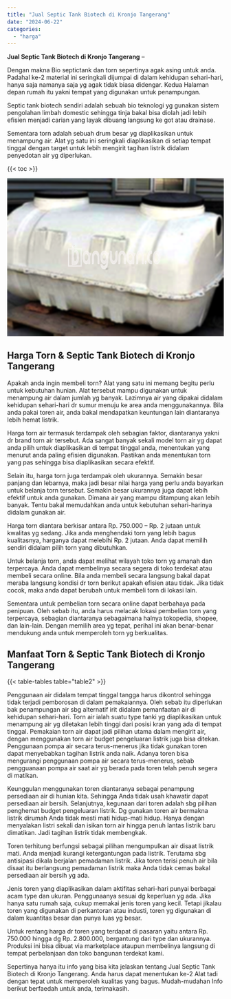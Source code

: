```yaml
---
title: "Jual Septic Tank Biotech di Kronjo Tangerang"
date: "2024-06-22"
categories: 
  - "harga"
---
```


**Jual Septic Tank Biotech di Kronjo Tangerang** –

Dengan makna Bio septictank dan torn sepertinya agak asing untuk anda. Padahal ke-2 material ini seringkali dijumpai di dalam kehidupan sehari-hari, hanya saja namanya saja yg agak tidak biasa didengar. Kedua Halaman depan rumah itu yakni tempat yang digunakan untuk penampungan.

Septic tank biotech sendiri adalah sebuah bio teknologi yg gunakan sistem pengolahan limbah domestic sehingga tinja bakal bisa diolah jadi lebih efisien menjadi carian yang layak dibuang langsung ke got atau drainase.

Sementara torn adalah sebuah drum besar yg diaplikasikan untuk menampung air. Alat yg satu ini seringkali diaplikasikan di setiap tempat tinggal dengan target untuk lebih mengirit tagihan listrik didalam penyedotan air yg diperlukan.

{{< toc >}}

![Jual Septic Tank Biotech di Kronjo Tangerang](/images/jual-bio-septictank-46.png)

## Harga Torn & Septic Tank Biotech di Kronjo Tangerang

Apakah anda ingin membeli torn? Alat yang satu ini memang begitu perlu untuk kebutuhan hunian. Alat tersebut mampu digunakan untuk menampung air dalam jumlah yg banyak. Lazimnya air yang dipakai didalam kehidupan sehari-hari dr sumur menuju ke area anda menggunakannya. Bila anda pakai toren air, anda bakal mendapatkan keuntungan lain diantaranya lebih hemat listrik.

Harga torn air termasuk terdampak oleh sebagian faktor, diantaranya yakni dr brand torn air tersebut. Ada sangat banyak sekali model torn air yg dapat anda pilih untuk diaplikasikan di tempat tinggal anda, menentukan yang menurut anda paling efisien digunakan. Pastikan anda menentukan torn yang pas sehingga bisa diaplikasikan secara efektif.

Selain itu, harga torn juga terdampak oleh ukurannya. Semakin besar panjang dan lebarnya, maka jadi besar nilai harga yang perlu anda bayarkan untuk belanja torn tersebut. Semakin besar ukurannya juga dapat lebih efektif untuk anda gunakan. Dimana air yang mampu ditampung akan lebih banyak. Tentu bakal memudahkan anda untuk kebutuhan sehari-harinya didalam gunakan air.

Harga torn diantara berkisar antara Rp. 750.000 – Rp. 2 jutaan untuk kwalitas yg sedang. Jika anda menghendaki torn yang lebih bagus kualitasnya, harganya dapat melebihi Rp. 2 jutaan. Anda dapat memilih sendiri didalam pilih torn yang dibutuhkan.

Untuk belanja torn, anda dapat melihat wilayah toko torn yg amanah dan terpercaya. Anda dapat membelinya secara segera di toko terdekat atau membeli secara online. Bila anda membeli secara langsung bakal dapat meraba langsung kondisi dr torn berikut apakah efisien atau tidak. Jika tidak cocok, maka anda dapat berubah untuk membeli torn di lokasi lain.

Sementara untuk pembelian torn secara online dapat berbahaya pada penipuan. Oleh sebab itu, anda harus melacak lokasi pembelian torn yang terpercaya, sebagian diantaranya sebagaimana halnya tokopedia, shopee, dan lain-lain. Dengan memilih area yg tepat, perihal ini akan benar-benar mendukung anda untuk memperoleh torn yg berkualitas.

## Manfaat Torn & Septic Tank Biotech di Kronjo Tangerang

{{< table-tables table="table2" >}}

Penggunaan air didalam tempat tinggal tangga harus dikontrol sehingga tidak terjadi pemborosan di dalam pemakaiannya. Oleh sebab itu diperlukan bak penampungan air sbg alternatif irit didalam pemanfaatan air di kehidupan sehari-hari. Torn air ialah suatu type tanki yg diaplikasikan untuk menampung air yg diletakan lebih tinggi dari posisi kran yang ada di tempat tinggal. Pemakaian torn air dapat jadi pilihan utama dalam mengirit air, dengan menggunakan torn air budget pengeluaran listrik juga bisa ditekan. Penggunaan pompa air secara terus-menerus jika tidak gunakan toren dapat menyebabkan tagihan listrik anda naik. Adanya toren bisa mengurangi penggunaan pompa air secara terus-menerus, sebab pengguanaan pompa air saat air yg berada pada toren telah penuh segera di matikan.

Keunggulan menggunakan toren diantaranya sebagai penampung persediaan air di hunian kita. Sehingga Anda tidak usah khawatir dapat persediaan air bersih. Selanjutnya, kegunaan dari toren adalah sbg pilihan penghemat budget pengeluaran listrik. Dg gunakan toren air bermakna listrik dirumah Anda tidak mesti mati hidup-mati hidup. Hanya dengan menyalakan listri sekali dan isikan torn air hingga penuh lantas listrik baru dimatikan. Jadi tagihan listrik tidak membengkak.

Toren terhitung berfungsi sebagai pilihan mengumpulkan air disaat listrik mati. Anda menjadi kurangi ketergantungan pada listrik. Terutama sbg antisipasi dikala berjalan pemadaman listrik. Jika toren terisi penuh air bila disaat itu berlangsung pemadaman listrik maka Anda tidak cemas bakal persediaan air bersih yg ada.

Jenis toren yang diaplikasikan dalam aktifitas sehari-hari punyai berbagai acam type dan ukuran. Penggunaanya sesuai dg keperluan yg ada. Jika hanya satu rumah saja, cukup memakai jenis toren yang kecil. Tetapi jikalau toren yang digunakan di perkantoran atau industi, toren yg digunakan di dalam kuantitas besar dan punya luas yg besar.

Untuk rentang harga dr toren yang terdapat di pasaran yaitu antara Rp. 750.000 hingga dg Rp. 2.800.000, bergantung dari type dan ukurannya. Produksi ini bisa dibuat via marketplace ataupun membelinya langsung di tempat perbelanjaan dan toko bangunan terdekat kami.

Sepertinya hanya itu info yang bisa kita jelaskan tentang Jual Septic Tank Biotech di Kronjo Tangerang. Anda harus dapat menentukan ke-2 Alat tadi dengan tepat untuk memperoleh kualitas yang bagus. Mudah-mudahan Info berikut berfaedah untuk anda, terimakasih.
